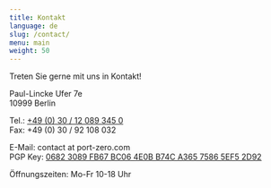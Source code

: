 ```yaml
---
title: Kontakt
language: de
slug: /contact/
menu: main
weight: 50
---
```


<p class="lead">
  Treten Sie gerne mit uns in Kontakt!
</p>

Paul-Lincke Ufer 7e\
10999 Berlin

Tel.: [+49 (0) 30 / 12 089 345 0](tel:004930120893450)\
Fax: +49 (0) 30 / 92 108 032

E-Mail: contact at port-zero.com\
PGP Key: [0682 3089 FB67 BC06 4E0B B74C A365 7586 5EF5 2D92](/pubkey.asc)

Öffnungszeiten: Mo-Fr 10-18 Uhr
